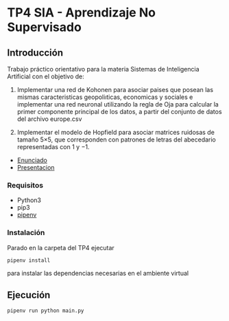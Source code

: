 # TP4 SIA - Aprendizaje No Supervisado

## Introducción

Trabajo práctico orientativo para la materia Sistemas de Inteligencia Artificial con el objetivo de: 
1. Implementar una red de Kohonen para asociar paises que posean las mismas caracteristicas geopoliıticas, economicas y sociales e implementar una red neuronal utilizando la regla de Oja para calcular la primer componente principal de los datos, a partir del conjunto de datos del archivo europe.csv

2. Implementar el modelo de Hopfield para asociar matrices ruidosas de tamaño 5×5, que corresponden con
   patrones de letras del abecedario representadas con 1 y −1.

- [Enunciado](docs/SIA_TP4.pdf)
- [Presentacion](docs/SIA_TP4_Aprendizajo_No_Supervisado.pdf)


### Requisitos

- Python3
- pip3
- [pipenv](https://pypi.org/project/pipenv/)


### Instalación

Parado en la carpeta del TP4 ejecutar

```sh
pipenv install
```

para instalar las dependencias necesarias en el ambiente virtual

## Ejecución

```
pipenv run python main.py
```


